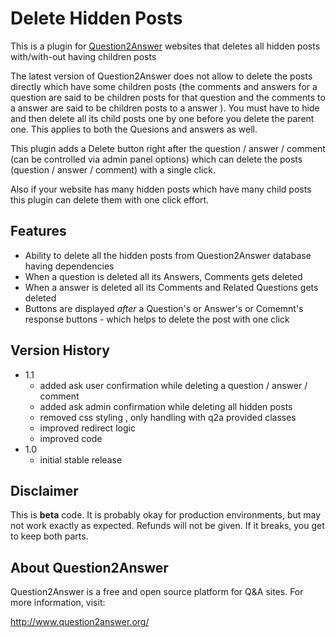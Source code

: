 # Delete Hidden Posts

This is a plugin for [Question2Answer](https://github.com/q2a/question2answer) websites that deletes all hidden posts with/with-out having children posts  

The latest version of Question2Answer does not allow to delete the posts directly which have some children posts (the comments and answers for a question are said to be children posts for that question and the comments to a answer are said to be children posts to a answer ). You must have to hide and then delete all its child posts one by one before you delete the parent one. This applies to both the Quesions and answers as well. 

This plugin adds a Delete button right after the question / answer / comment (can be controlled via admin panel options) which can delete the posts (question / answer / comment) with a single click. 

Also if your website has many hidden posts which have many child posts this plugin can delete them with one click effort.

## Features

- Ability to delete all the hidden posts from Question2Answer database having dependencies 
- When a question is deleted all its Answers, Comments gets deleted 
- When a answer is deleted all its Comments and Related Questions gets deleted 
- Buttons are displayed *after* a Question's or Answer's or Comemnt's response buttons - which helps to delete the post with one click

## Version History

- 1.1
    * added ask user confirmation while deleting a question / answer / comment
    * added ask admin confirmation while deleting all hidden posts
    * removed css styling , only handling with q2a provided classes
    * improved redirect logic 
    * improved code 
- 1.0
    * initial stable release 

## Disclaimer

This is **beta** code.  It is probably okay for production environments, but may not work exactly as expected.  Refunds will not be given.  If it breaks, you get to keep both parts.

## About Question2Answer

Question2Answer is a free and open source platform for Q&A sites. For more information, visit:

http://www.question2answer.org/
